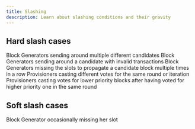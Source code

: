 ```yaml
---
title: Slashing
description: Learn about slashing conditions and their gravity
---
```



## Hard slash cases
Block Generators sending around multiple different candidates
Block Generators sending around a candidate with invalid transactions
Block Generators missing the slots to propagate a candidate block multiple times in a row
Provisioners casting different votes for the same round or iteration
Provisioners casting votes for lower priority blocks after having voted for higher priority one in the same round

## Soft slash cases
Block Generator occasionally missing her slot
